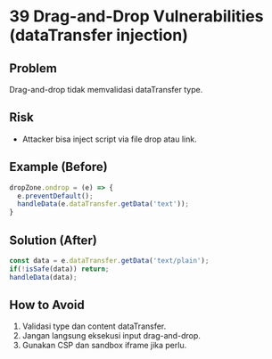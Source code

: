 # 39 Drag-and-Drop Vulnerabilities (dataTransfer injection)

## Problem
Drag-and-drop tidak memvalidasi dataTransfer type.

## Risk
- Attacker bisa inject script via file drop atau link.

## Example (Before)
```javascript
dropZone.ondrop = (e) => {
  e.preventDefault();
  handleData(e.dataTransfer.getData('text'));
}
```

## Solution (After)
```javascript
const data = e.dataTransfer.getData('text/plain');
if(!isSafe(data)) return;
handleData(data);
```

## How to Avoid
1. Validasi type dan content dataTransfer.
2. Jangan langsung eksekusi input drag-and-drop.
3. Gunakan CSP dan sandbox iframe jika perlu.
